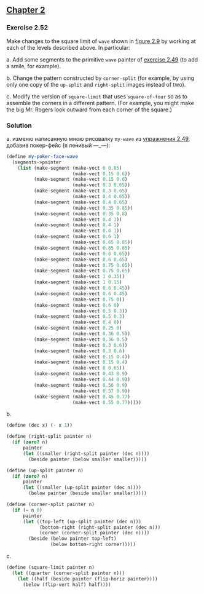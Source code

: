 ## [Chapter 2](../index.md#2-Building-Abstractions-with-Data)

### Exercise 2.52

Make changes to the square limit of `wave` shown in [figure 2.9](https://mitpress.mit.edu/sites/default/files/sicp/full-text/book/book-Z-H-15.html#%_fig_2.9) by working at each of the levels described above. In particular:

a.  Add some segments to the primitive `wave` painter of [exercise  2.49](./Exercise%202.49.md) (to add a smile, for example).

b.  Change the pattern constructed by `corner-split` (for example, by using only one copy of the `up-split` and `right-split` images instead of two).

c.  Modify the version of `square-limit` that uses `square-of-four` so as to assemble the corners in a different pattern. (For example, you might make the big Mr. Rogers look outward from each corner of the square.)

### Solution

a. изменю написанную мною рисовалку `my-wave` из [упражнения 2.49](./Exercise%202.49.md),
добавив покер-фейс (я ленивый —\_—):

```scheme
(define my-poker-face-wave
  (segments->painter 
    (list (make-segment (make-vect 0 0.85)
                        (make-vect 0.15 0.6))
          (make-segment (make-vect 0.15 0.6)
                        (make-vect 0.3 0.65))
          (make-segment (make-vect 0.3 0.65)
                        (make-vect 0.4 0.65))
          (make-segment (make-vect 0.4 0.65)
                        (make-vect 0.35 0.85))
          (make-segment (make-vect 0.35 0.8)
                        (make-vect 0.4 1))
          (make-segment (make-vect 0.4 1)
                        (make-vect 0.6 1))
          (make-segment (make-vect 0.6 1)
                        (make-vect 0.65 0.85))
          (make-segment (make-vect 0.65 0.85)
                        (make-vect 0.6 0.65))
          (make-segment (make-vect 0.6 0.65)
                        (make-vect 0.75 0.65))
          (make-segment (make-vect 0.75 0.65)
                        (make-vect 1 0.35))
          (make-segment (make-vect 1 0.15)
                        (make-vect 0.6 0.45))
          (make-segment (make-vect 0.6 0.45)
                        (make-vect 0.75 0))
          (make-segment (make-vect 0.6 0)
                        (make-vect 0.5 0.3))
          (make-segment (make-vect 0.5 0.3)
                        (make-vect 0.4 0))
          (make-segment (make-vect 0.25 0)
                        (make-vect 0.36 0.5))
          (make-segment (make-vect 0.36 0.5)
                        (make-vect 0.3 0.6))
          (make-segment (make-vect 0.3 0.6)
                        (make-vect 0.15 0.4))
          (make-segment (make-vect 0.15 0.4)
                        (make-vect 0 0.65))
          (make-segment (make-vect 0.43 0.9)
                        (make-vect 0.44 0.9))
          (make-segment (make-vect 0.56 0.9)
                        (make-vect 0.57 0.9))
          (make-segment (make-vect 0.45 0.77)
                        (make-vect 0.55 0.77)))))
```

b. 

```scheme
(define (dec x) (- x 1))

(define (right-split painter n)
  (if (zero? n)
      painter
      (let ((smaller (right-split painter (dec n))))
        (beside painter (below smaller smaller)))))

(define (up-split painter n)
  (if (zero? n)
      painter
      (let ((smaller (up-split painter (dec n))))
        (below painter (beside smaller smaller)))))
```
```scheme
(define (corner-split painter n)
  (if (= n 0)
      painter
      (let ((top-left (up-split painter (dec n)))
            (bottom-right (right-split painter (dec n)))
            (corner (corner-split painter (dec n))))
        (beside (below painter top-left)
                (below bottom-right corner)))))
```

c.

```scheme
(define (square-limit painter n)
  (let ((quarter (corner-split painter n)))
    (let ((half (beside painter (flip-horiz painter))))
      (below (flip-vert half) half))))
```

